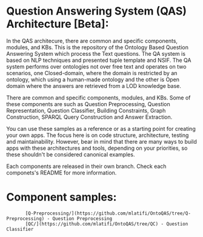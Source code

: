 # Question Answering System (QAS) Architecture [Beta]:

In the QAS architecure, there are common and specific components, modules, and KBs.
This is the repository of the Ontology Based Question Answering System which process the Text questions. The QA system is based on NLP techniques and presented tuple template and NSIF. The QA system performs over ontologies not over free text and operates on two scenarios, one Closed-domain, where the domain is restricted by an ontology, which using a human-made ontology and the other is Open domain where the answers are retrieved from a LOD knowledge base.

There are common and specific components, modules, and KBs. 
Some of these components are  such as  Question Preprocessing, Question Representation, Question Classifier, Building Constraints, Graph Construction, SPARQL Query Construction and Answer Extraction.

You can use these samples as a reference or as a starting point for creating your own apps. The focus here is on code structure, architecture, testing and maintainability. However, bear in mind that there are many ways to build apps with these architectures and tools, depending on your priorities, so these shouldn't be considered canonical examples.

Each components are released in their own branch. Check each componets's README for more information.
# Component samples:
           [Q-Preprocessing/](https://github.com/mlatifi/OntoQAS/tree/Q-Preprocessing) - Question Preprocessing
           [QC/](https://github.com/mlatifi/OntoQAS/tree/QC) - Question Classifier

